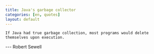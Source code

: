 ```yaml
---
title: Java's garbage collector
categories: [en, quotes]
layout: default
---
```


    If Java had true garbage collection, most programs would delete themselves upon execution.

--- Robert Sewell
